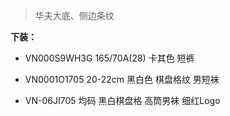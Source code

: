 > 华夫大底、侧边条纹

**下装：**

- VN000S9WH3G 165/70A(28)  卡其色 短裤

- VN0001O1705 20-22cm 黑白色 棋盘格纹 男短袜

- VN-06JI705 均码 黑白棋盘格 高筒男袜 细红Logo
